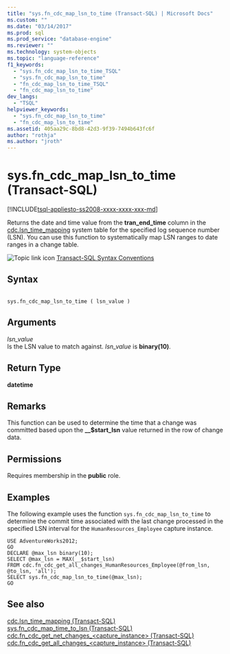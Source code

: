 ```yaml
---
title: "sys.fn_cdc_map_lsn_to_time (Transact-SQL) | Microsoft Docs"
ms.custom: ""
ms.date: "03/14/2017"
ms.prod: sql
ms.prod_service: "database-engine"
ms.reviewer: ""
ms.technology: system-objects
ms.topic: "language-reference"
f1_keywords: 
  - "sys.fn_cdc_map_lsn_to_time_TSQL"
  - "sys.fn_cdc_map_lsn_to_time"
  - "fn_cdc_map_lsn_to_time_TSQL"
  - "fn_cdc_map_lsn_to_time"
dev_langs: 
  - "TSQL"
helpviewer_keywords: 
  - "sys.fn_cdc_map_lsn_to_time"
  - "fn_cdc_map_lsn_to_time"
ms.assetid: 405aa29c-8bd8-42d3-9f39-7494b643fc6f
author: "rothja"
ms.author: "jroth"
---
```

# sys.fn_cdc_map_lsn_to_time (Transact-SQL)
[!INCLUDE[tsql-appliesto-ss2008-xxxx-xxxx-xxx-md](../../includes/tsql-appliesto-ss2008-xxxx-xxxx-xxx-md.md)]

  Returns the date and time value from the **tran_end_time** column in the [cdc.lsn_time_mapping](../../relational-databases/system-tables/cdc-lsn-time-mapping-transact-sql.md) system table for the specified log sequence number (LSN). You can use this function to systematically map LSN ranges to date ranges in a change table.  
  
 ![Topic link icon](../../database-engine/configure-windows/media/topic-link.gif "Topic link icon") [Transact-SQL Syntax Conventions](../../t-sql/language-elements/transact-sql-syntax-conventions-transact-sql.md)  
  
## Syntax  
  
```  
  
sys.fn_cdc_map_lsn_to_time ( lsn_value )  
```  
  
## Arguments  
 *lsn_value*  
 Is the LSN value to match against. *lsn_value* is **binary(10)**.  
  
## Return Type  
 **datetime**  
  
## Remarks  
 This function can be used to determine the time that a change was committed based upon the **__$start_lsn** value returned in the row of change data.  
  
## Permissions  
 Requires membership in the **public** role.  
  
## Examples  
 The following example uses the function `sys.fn_cdc_map_lsn_to_time` to determine the commit time associated with the last change processed in the specified LSN interval for the `HumanResources_Employee` capture instance.  
  
```  
USE AdventureWorks2012;  
GO  
DECLARE @max_lsn binary(10);  
SELECT @max_lsn = MAX(__$start_lsn)  
FROM cdc.fn_cdc_get_all_changes_HumanResources_Employee(@from_lsn, @to_lsn, 'all');  
SELECT sys.fn_cdc_map_lsn_to_time(@max_lsn);  
GO   
```  
  
## See also  
 [cdc.lsn_time_mapping &#40;Transact-SQL&#41;](../../relational-databases/system-tables/cdc-lsn-time-mapping-transact-sql.md)   
 [sys.fn_cdc_map_time_to_lsn &#40;Transact-SQL&#41;](../../relational-databases/system-functions/sys-fn-cdc-map-time-to-lsn-transact-sql.md)   
 [cdc.fn_cdc_get_net_changes_&#60;capture_instance&#62; &#40;Transact-SQL&#41;](../../relational-databases/system-functions/cdc-fn-cdc-get-net-changes-capture-instance-transact-sql.md)   
 [cdc.fn_cdc_get_all_changes_&#60;capture_instance&#62;  &#40;Transact-SQL&#41;](../../relational-databases/system-functions/cdc-fn-cdc-get-all-changes-capture-instance-transact-sql.md)  
  
  
